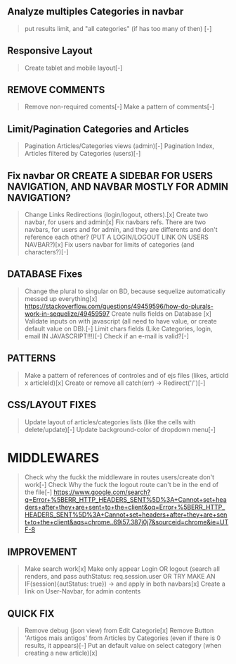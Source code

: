 ## Analyze multiples Categories in navbar 
>put results limit, and "all categories" (if has too many of then) [-]

## Responsive Layout
>Create tablet and mobile layout[-]

## REMOVE COMMENTS
>Remove non-required coments[-]
>Make a pattern of comments[-]

## Limit/Pagination Categories and Articles 
>Pagination Articles/Categories views (admin)[-]
>Pagination Index, Articles filtered by Categories (users)[-]

## Fix navbar OR CREATE A SIDEBAR FOR USERS NAVIGATION, AND NAVBAR MOSTLY FOR ADMIN NAVIGATION?
>Change Links Redirections (login/logout, others).[x]
>Create two navbar, for users and admin[x]
>Fix navbars refs. There are two navbars, for users and for admin, and they are differents and don't reference each other? (PUT A LOGIN/LOGOUT LINK ON USERS NAVBAR?)[x]
>Fix users navbar for limits of categories (and characters?)[-]

## DATABASE Fixes
>Change the plural to singular on BD, because sequelize automatically messed up everything[x]
    https://stackoverflow.com/questions/49459596/how-do-plurals-work-in-sequelize/49459597
>Create nulls fields on Database [x]
>Validate inputs on with javascript (all need to have value, or create default value on DB).[-]
>Limit chars fields (Like Categories, login, email IN JAVASCRIPT!!!)[-]
>Check if an e-mail is valid?[-]

## PATTERNS
>Make a pattern of references of controles and of ejs files (likes, articId x articleId)[x]
>Create or remove all catch(err) -> Redirect('/')[-]

## CSS/LAYOUT FIXES
>Update layout of articles/categories lists (like the cells with delete/update)[-]
>Update background-color of dropdown menu[-]

# MIDDLEWARES
>Check why the fuckk the middleware in routes users/create don't work[-]
>Check Why the fuck the logout route can't be in the end of the file[-]
https://www.google.com/search?q=Error+%5BERR_HTTP_HEADERS_SENT%5D%3A+Cannot+set+headers+after+they+are+sent+to+the+client&oq=Error+%5BERR_HTTP_HEADERS_SENT%5D%3A+Cannot+set+headers+after+they+are+sent+to+the+client&aqs=chrome..69i57.387j0j7&sourceid=chrome&ie=UTF-8

## IMPROVEMENT
>Make search work[x]
>Make only appear Login OR logout (search all renders, and pass authStatus: req.session.user OR TRY MAKE AN IF(session){autStatus: true}) -> and apply in both navbars[x]
>Create a link on User-Navbar, for admin contents

## QUICK FIX
>Remove debug (json view) from Edit Categorie[x]
>Remove Button 'Artigos mais antigos' from Articles by Categories (even if there is 0 results, it appears)[-]
>Put an default value on select category (when creating a new article)[x]